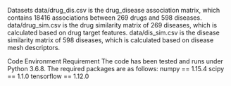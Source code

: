 Datasets
    data/drug_dis.csv is the drug_disease association matrix, which contains 18416 associations between 269 drugs and 598 diseases.
    data/drug_sim.csv is the drug similarity matrix of 269 diseases, which is calculated based on drug target features.
    data/dis_sim.csv is the disease similarity matrix of 598 diseases, which is calculated based on disease mesh descriptors.

Code
Environment Requirement
The code has been tested and runs under Python 3.6.8. The required packages are as follows:
    numpy == 1.15.4
    scipy == 1.1.0
    tensorflow == 1.12.0
